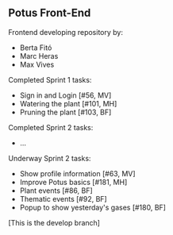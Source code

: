 Potus Front-End
---

Frontend developing repository by:

- Berta Fitó
- Marc Heras
- Max Vives

Completed Sprint 1 tasks:

- Sign in and Login [#56, MV]
- Watering the plant [#101, MH]
- Pruning the plant [#103, BF]

Completed Sprint 2 tasks:

- ...

Underway Sprint 2 tasks:

- Show profile information [#63, MV]
- Improve Potus basics [#181, MH]
- Plant events [#86, BF]
- Thematic events [#92, BF]
- Popup to show yesterday's gases [#180, BF]

[This is the develop branch]
